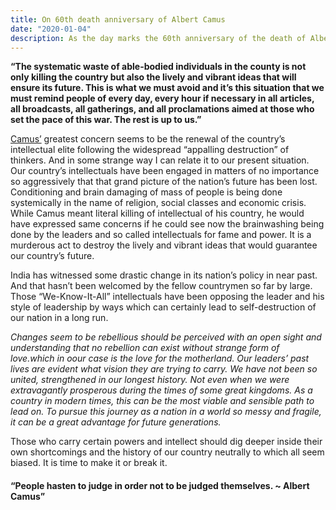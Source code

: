 ```yaml
---
title: On 60th death anniversary of Albert Camus
date: "2020-01-04"
description: As the day marks the 60th anniversary of the death of Albert Camus, his wartime letter and its relevance in today's indian subcontinent situation can be worth comparing.
---
```


**“The systematic waste of able-bodied individuals in the county is not only killing the country but also the lively and vibrant ideas that will ensure its future. This is what we must avoid and it’s this situation that we must remind people of every day, every hour if necessary in all articles, all broadcasts, all gatherings, and all proclamations aimed at those who set the pace of this war. The rest is up to us.”**</br>

[Camus’](https://en.wikipedia.org/wiki/Albert_Camus) greatest concern seems to be the renewal of the country’s intellectual elite following the widespread “appalling destruction” of thinkers. And in some strange way I can relate it to our present situation. Our country’s intellectuals have been engaged in matters of no importance so aggressively that that grand picture of the nation’s future has been lost. Conditioning and brain damaging of mass of people is being done systemically in the name of religion, social classes and economic crisis. While Camus meant literal killing of intellectual of his country, he would have expressed same concerns if he could see now the brainwashing being done by the leaders and so called intellectuals for fame and power. It is a murderous act to destroy the lively and vibrant ideas that would guarantee our country’s future. </br>

India has witnessed some drastic change in its nation’s policy in near past. And that hasn’t been welcomed by the fellow countrymen so far by large. Those “We-Know-It-All” intellectuals have been opposing the leader and his style of leadership by ways which can certainly lead to self-destruction of our nation in a long run. </br>

_Changes seem to be rebellious should be perceived with an open sight and understanding that no rebellion can exist without strange form of love.which in oour case is the love for the motherland. Our leaders’ past lives are evident what vision they are trying to carry. We have not been so united, strengthened in our longest history. Not even when we were extravagantly prosperous during the times of some great kingdoms. As a country in modern times, this can be the most viable and sensible path to lead on. To pursue this journey as a nation in a world so messy and fragile, it can be a great advantage for future generations._ </br>

Those who carry certain powers and intellect should dig deeper inside their own shortcomings and the history of our country neutrally to which all seem biased. It is time to make it or break it. </br>

#### “People hasten to judge in order not to be judged themselves. ~ Albert Camus” </br>
